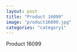 ```yaml
---
layout: post
title: "Product 16099"
image: "product16099.jpg"
categories: "category1"
---
```

Product 16099
